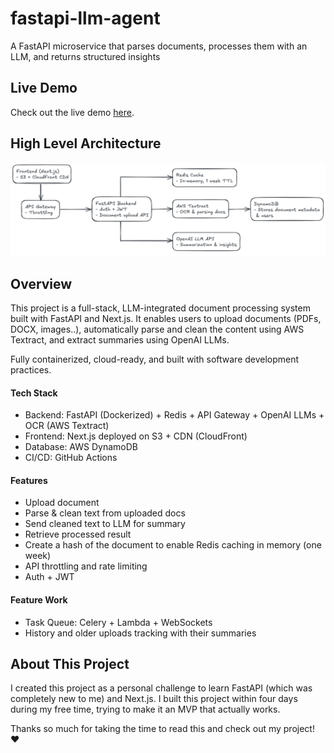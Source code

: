 # fastapi-llm-agent
A FastAPI microservice that parses documents, processes them with an LLM, and returns structured insights

## Live Demo

Check out the live demo [here](https://d31yw2qefd409z.cloudfront.net/).


## High Level Architecture
![System Architecture Diagram](SystemArchitecture.png)

## Overview

This project is a full-stack, LLM-integrated document processing system built with FastAPI and Next.js. It enables users to upload documents (PDFs, DOCX, images..), automatically parse and clean the content using AWS Textract, and extract summaries using OpenAI LLMs.

Fully containerized, cloud-ready, and built with software development practices.

#### Tech Stack

- Backend: FastAPI (Dockerized) + Redis + API Gateway + OpenAI LLMs + OCR (AWS Textract)
- Frontend: Next.js deployed on S3 + CDN (CloudFront)
- Database: AWS DynamoDB
- CI/CD: GitHub Actions

#### Features

- Upload document
- Parse & clean text from uploaded docs
- Send cleaned text to LLM for summary
- Retrieve processed result
- Create a hash of the document to enable Redis caching in memory (one week)
- API throttling and rate limiting
- Auth + JWT

#### Feature Work
- Task Queue: Celery + Lambda + WebSockets
- History and older uploads tracking with their summaries

## About This Project

I created this project as a personal challenge to learn FastAPI (which was completely new to me) and Next.js. I built this project within four days during my free time, trying to make it an MVP that actually works.

Thanks so much for taking the time to read this and check out my project! ❤️